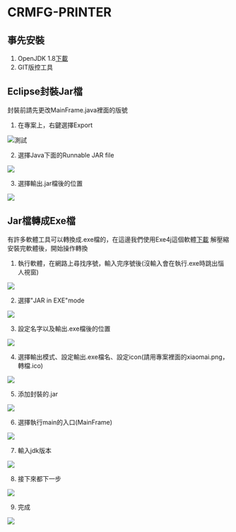 # CRMFG-PRINTER

## 事先安裝
1. OpenJDK 1.8[下載](https://developers.redhat.com/products/openjdk/download/)
2. GIT版控工具

## Eclipse封裝Jar檔
封裝前請先更改MainFrame.java裡面的版號
1. 在專案上，右鍵選擇Export

![測試](a/c/jar1.png)

2. 選擇Java下面的Runnable JAR file

![](a/c/jar2.png)

3. 選擇輸出.jar檔後的位置

![](a/c/jar3.png)

## Jar檔轉成Exe檔
有許多軟體工具可以轉換成.exe檔的，在這邊我們使用Exe4j這個軟體[下載](https://www.ej-technologies.com/download/exe4j/files)
解壓縮安裝完軟體後，開始操作轉換
1. 執行軟體，在網路上尋找序號，輸入完序號後(沒輸入會在執行.exe時跳出惱人視窗)

![](a/b/exe1.png)

2. 選擇"JAR in EXE"mode

![](a/b/exe2.png)

3. 設定名字以及輸出.exe檔後的位置

![](a/b/exe3.png)

4. 選擇輸出模式、設定輸出.exe檔名、設定icon(請用專案裡面的xiaomai.png，轉檔.ico)

![](a/b/exe4.png)

5. 添加封裝的.jar

![](a/b/exe5.png)

6. 選擇執行main的入口(MainFrame)

![](a/b/exe6.png)

7. 輸入jdk版本

![](a/b/exe7.png)

8. 接下來都下一步

![](a/b/exe8.png)

9. 完成

![](a/b/exe9.png)
